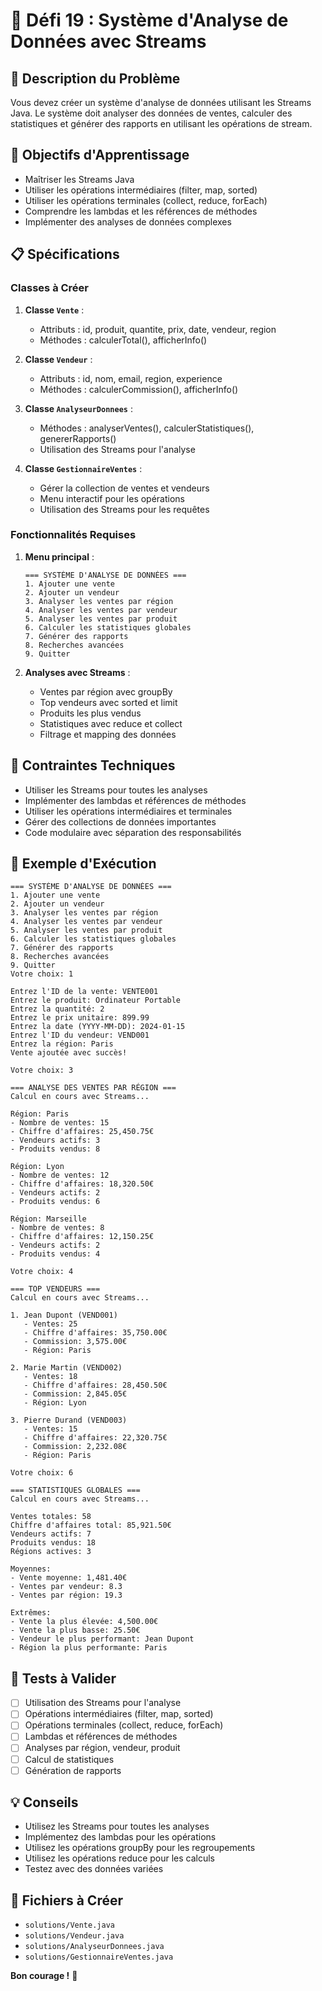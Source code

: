 # 🎯 Défi 19 : Système d'Analyse de Données avec Streams

## 📝 Description du Problème

Vous devez créer un système d'analyse de données utilisant les Streams Java. Le système doit analyser des données de ventes, calculer des statistiques et générer des rapports en utilisant les opérations de stream.

## 🎯 Objectifs d'Apprentissage

- Maîtriser les Streams Java
- Utiliser les opérations intermédiaires (filter, map, sorted)
- Utiliser les opérations terminales (collect, reduce, forEach)
- Comprendre les lambdas et les références de méthodes
- Implémenter des analyses de données complexes

## 📋 Spécifications

### Classes à Créer

1. **Classe `Vente`** :
   - Attributs : id, produit, quantite, prix, date, vendeur, region
   - Méthodes : calculerTotal(), afficherInfo()

2. **Classe `Vendeur`** :
   - Attributs : id, nom, email, region, experience
   - Méthodes : calculerCommission(), afficherInfo()

3. **Classe `AnalyseurDonnees`** :
   - Méthodes : analyserVentes(), calculerStatistiques(), genererRapports()
   - Utilisation des Streams pour l'analyse

4. **Classe `GestionnaireVentes`** :
   - Gérer la collection de ventes et vendeurs
   - Menu interactif pour les opérations
   - Utilisation des Streams pour les requêtes

### Fonctionnalités Requises

1. **Menu principal** :
   ```
   === SYSTÈME D'ANALYSE DE DONNÉES ===
   1. Ajouter une vente
   2. Ajouter un vendeur
   3. Analyser les ventes par région
   4. Analyser les ventes par vendeur
   5. Analyser les ventes par produit
   6. Calculer les statistiques globales
   7. Générer des rapports
   8. Recherches avancées
   9. Quitter
   ```

2. **Analyses avec Streams** :
   - Ventes par région avec groupBy
   - Top vendeurs avec sorted et limit
   - Produits les plus vendus
   - Statistiques avec reduce et collect
   - Filtrage et mapping des données

## 🔧 Contraintes Techniques

- Utiliser les Streams pour toutes les analyses
- Implémenter des lambdas et références de méthodes
- Utiliser les opérations intermédiaires et terminales
- Gérer des collections de données importantes
- Code modulaire avec séparation des responsabilités

## 📝 Exemple d'Exécution

```
=== SYSTÈME D'ANALYSE DE DONNÉES ===
1. Ajouter une vente
2. Ajouter un vendeur
3. Analyser les ventes par région
4. Analyser les ventes par vendeur
5. Analyser les ventes par produit
6. Calculer les statistiques globales
7. Générer des rapports
8. Recherches avancées
9. Quitter
Votre choix: 1

Entrez l'ID de la vente: VENTE001
Entrez le produit: Ordinateur Portable
Entrez la quantité: 2
Entrez le prix unitaire: 899.99
Entrez la date (YYYY-MM-DD): 2024-01-15
Entrez l'ID du vendeur: VEND001
Entrez la région: Paris
Vente ajoutée avec succès!

Votre choix: 3

=== ANALYSE DES VENTES PAR RÉGION ===
Calcul en cours avec Streams...

Région: Paris
- Nombre de ventes: 15
- Chiffre d'affaires: 25,450.75€
- Vendeurs actifs: 3
- Produits vendus: 8

Région: Lyon
- Nombre de ventes: 12
- Chiffre d'affaires: 18,320.50€
- Vendeurs actifs: 2
- Produits vendus: 6

Région: Marseille
- Nombre de ventes: 8
- Chiffre d'affaires: 12,150.25€
- Vendeurs actifs: 2
- Produits vendus: 4

Votre choix: 4

=== TOP VENDEURS ===
Calcul en cours avec Streams...

1. Jean Dupont (VEND001)
   - Ventes: 25
   - Chiffre d'affaires: 35,750.00€
   - Commission: 3,575.00€
   - Région: Paris

2. Marie Martin (VEND002)
   - Ventes: 18
   - Chiffre d'affaires: 28,450.50€
   - Commission: 2,845.05€
   - Région: Lyon

3. Pierre Durand (VEND003)
   - Ventes: 15
   - Chiffre d'affaires: 22,320.75€
   - Commission: 2,232.08€
   - Région: Paris

Votre choix: 6

=== STATISTIQUES GLOBALES ===
Calcul en cours avec Streams...

Ventes totales: 58
Chiffre d'affaires total: 85,921.50€
Vendeurs actifs: 7
Produits vendus: 18
Régions actives: 3

Moyennes:
- Vente moyenne: 1,481.40€
- Ventes par vendeur: 8.3
- Ventes par région: 19.3

Extrêmes:
- Vente la plus élevée: 4,500.00€
- Vente la plus basse: 25.50€
- Vendeur le plus performant: Jean Dupont
- Région la plus performante: Paris
```

## 🧪 Tests à Valider

- [ ] Utilisation des Streams pour l'analyse
- [ ] Opérations intermédiaires (filter, map, sorted)
- [ ] Opérations terminales (collect, reduce, forEach)
- [ ] Lambdas et références de méthodes
- [ ] Analyses par région, vendeur, produit
- [ ] Calcul de statistiques
- [ ] Génération de rapports

## 💡 Conseils

- Utilisez les Streams pour toutes les analyses
- Implémentez des lambdas pour les opérations
- Utilisez les opérations groupBy pour les regroupements
- Utilisez les opérations reduce pour les calculs
- Testez avec des données variées

## 🎯 Fichiers à Créer

- `solutions/Vente.java`
- `solutions/Vendeur.java`
- `solutions/AnalyseurDonnees.java`
- `solutions/GestionnaireVentes.java`

**Bon courage !** 🚀

